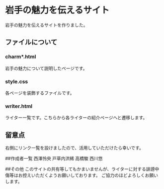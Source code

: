 # 岩手の魅力を伝えるサイト
岩手の魅力を伝えるサイトを作りました。

## ファイルについて

### charm*.html
岩手の魅力について説明したページです。

### style.css
各ページを装飾するファイルです。

### writer.html
ライター一覧です。こちらから各ライターの紹介ページへと遷移します。

## 留意点
右側にリンク一覧を設けましたので、活用していただけたら幸いです。

##作成者一覧
西澤怜央
戸草内洪稀
高橋駿
西川悠

##その他
このサイトの共有等してもかまいませんが、ライターに対する誹謗中傷等はお控えいただくようお願いしております。
ご協力のほどよろしくお願いします。
